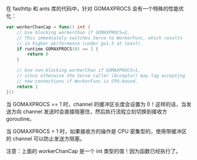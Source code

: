 在 fasthttp 和 ants 库的代码中，针对 GOMAXPROCS 会有一个特殊的性能优化：

```go
var workerChanCap = func() int {
	// Use blocking workerChan if GOMAXPROCS=1.
	// This immediately switches Serve to WorkerFunc, which results
	// in higher performance (under go1.5 at least).
	if runtime.GOMAXPROCS(0) == 1 {
		return 0
	}

	// Use non-blocking workerChan if GOMAXPROCS>1,
	// since otherwise the Serve caller (Acceptor) may lag accepting
	// new connections if WorkerFunc is CPU-bound.
	return 1
}()
```

当 GOMAXPROCS == 1 时，channel 的缓冲区长度会设置为 0！这样的话，当发送方向 channel 发送时会直接阻塞住，然后执行流程立刻切换到接收方 goroutine。

当 GOMAXPROCS > 1 时，如果接收方的操作是 CPU 密集型的，使用带缓冲区的 channel 可以防止发送方阻塞。

注意：上面的 workerChanCap 是一个 int 类型的值！因为函数已经执行了。
